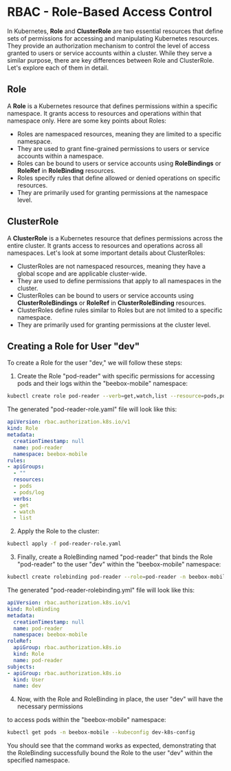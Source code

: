 # RBAC - Role-Based Access Control

In Kubernetes, **Role** and **ClusterRole** are two essential resources that define sets of permissions for accessing and manipulating Kubernetes resources. They provide an authorization mechanism to control the level of access granted to users or service accounts within a cluster. While they serve a similar purpose, there are key differences between Role and ClusterRole. Let's explore each of them in detail.

## Role

A **Role** is a Kubernetes resource that defines permissions within a specific namespace. It grants access to resources and operations within that namespace only. Here are some key points about Roles:

- Roles are namespaced resources, meaning they are limited to a specific namespace.
- They are used to grant fine-grained permissions to users or service accounts within a namespace.
- Roles can be bound to users or service accounts using **RoleBindings** or **RoleRef** in **RoleBinding** resources.
- Roles specify rules that define allowed or denied operations on specific resources.
- They are primarily used for granting permissions at the namespace level.

## ClusterRole

A **ClusterRole** is a Kubernetes resource that defines permissions across the entire cluster. It grants access to resources and operations across all namespaces. Let's look at some important details about ClusterRoles:

- ClusterRoles are not namespaced resources, meaning they have a global scope and are applicable cluster-wide.
- They are used to define permissions that apply to all namespaces in the cluster.
- ClusterRoles can be bound to users or service accounts using **ClusterRoleBindings** or **RoleRef** in **ClusterRoleBinding** resources.
- ClusterRoles define rules similar to Roles but are not limited to a specific namespace.
- They are primarily used for granting permissions at the cluster level.

## Creating a Role for User "dev"

To create a Role for the user "dev," we will follow these steps:

1. Create the Role "pod-reader" with specific permissions for accessing pods and their logs within the "beebox-mobile" namespace:

```bash
kubectl create role pod-reader --verb=get,watch,list --resource=pods,pods/log -n beebox-mobile --dry-run=client -o yaml > pod-reader-role.yaml
```

The generated "pod-reader-role.yaml" file will look like this:

```yaml
apiVersion: rbac.authorization.k8s.io/v1
kind: Role
metadata:
  creationTimestamp: null
  name: pod-reader
  namespace: beebox-mobile
rules:
- apiGroups:
  - ""
  resources:
  - pods
  - pods/log
  verbs:
  - get
  - watch
  - list
```

2. Apply the Role to the cluster:

```bash
kubectl apply -f pod-reader-role.yaml
```

3. Finally, create a RoleBinding named "pod-reader" that binds the Role "pod-reader" to the user "dev" within the "beebox-mobile" namespace:

```bash
kubectl create rolebinding pod-reader --role=pod-reader -n beebox-mobile --user=dev --dry-run=client -o yaml > pod-reader-rolebinding.yml
```

The generated "pod-reader-rolebinding.yml" file will look like this:

```yaml
apiVersion: rbac.authorization.k8s.io/v1
kind: RoleBinding
metadata:
  creationTimestamp: null
  name: pod-reader
  namespace: beebox-mobile
roleRef:
  apiGroup: rbac.authorization.k8s.io
  kind: Role
  name: pod-reader
subjects:
- apiGroup: rbac.authorization.k8s.io
  kind: User
  name: dev
```

4. Now, with the Role and RoleBinding in place, the user "dev" will have the necessary permissions

 to access pods within the "beebox-mobile" namespace:

```bash
kubectl get pods -n beebox-mobile --kubeconfig dev-k8s-config
```

You should see that the command works as expected, demonstrating that the RoleBinding successfully bound the Role to the user "dev" within the specified namespace.